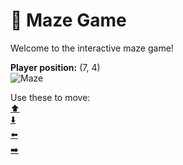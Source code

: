 # 🧩 Maze Game  
Welcome to the interactive maze game!

**Player position:** (7, 4)  
![Maze](https://recognize-instructor-criteria-other.trycloudflare.com/images/pos_7_4.png?t=1760505352903)

Use these to move:  
[⬆️](https://recognize-instructor-criteria-other.trycloudflare.com/move/7_4_w)  
[⬇️](https://recognize-instructor-criteria-other.trycloudflare.com/move/7_4_s)  
[⬅️](https://recognize-instructor-criteria-other.trycloudflare.com/move/7_4_a)  
[➡️](https://recognize-instructor-criteria-other.trycloudflare.com/move/7_4_d)
